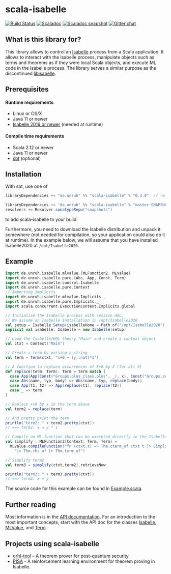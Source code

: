 # scala-isabelle

[![Build Status](https://travis-ci.com/dominique-unruh/scala-isabelle.svg?branch=master)](https://travis-ci.com/dominique-unruh/scala-isabelle)
[![Scaladoc](https://javadoc.io/badge2/de.unruh/scala-isabelle_2.13/scaladoc.svg)](https://javadoc.io/doc/de.unruh/scala-isabelle_2.13/latest/de/unruh/isabelle/index.html)
[![Scaladoc snapshot](https://img.shields.io/badge/scaladoc-snapshot-brightgreen.svg)](https://oss.sonatype.org/service/local/repositories/snapshots/archive/de/unruh/scala-isabelle_2.13/master-SNAPSHOT/scala-isabelle_2.13-master-SNAPSHOT-javadoc.jar/!/de/unruh/isabelle/index.html)
[![Gitter chat](https://img.shields.io/badge/gitter-chat-brightgreen.svg)](https://gitter.im/dominique-unruh/scala-isabelle?utm_source=badge&utm_medium=badge&utm_campaign=pr-badge&utm_content=badge)

## What is this library for?

This library allows to control an [Isabelle](https://isabelle.in.tum.de/) process
from a Scala application. It allows to interact with the Isabelle process, 
manipulate objects such as terms and theorems as if they were local Scala objects,
and execute ML code in the Isabelle process. The library serves a similar purpose
as the discontinued [libisabelle](https://github.com/larsrh/libisabelle).

## Prerequisites

#### Runtime requirements

* Linux or OS/X
* Java 11 or newer
* [Isabelle 2019 or newer](https://isabelle.in.tum.de/) (needed at runtime)

#### Compile time requirements

* Scala 2.12 or newer
* Java 11 or newer
* [sbt](https://www.scala-sbt.org/) (optional)

## Installation

With sbt, use one of
```sbt
libraryDependencies += "de.unruh" %% "scala-isabelle" % "0.3.0"  // release

libraryDependencies += "de.unruh" %% "scala-isabelle" % "master-SNAPSHOT"  // development snapshot
resolvers += Resolver.sonatypeRepo("snapshots")
```
to add scala-isabelle to your build.

Furthermore, you need to download the Isabelle distribution and unpack it somewhere (not needed for compilation,
so your application could also do it at runtime). In the example below, we will assume that you have installed 
Isabelle2020 at `/opt/Isabelle2020`.

##  Example

```Scala
import de.unruh.isabelle.mlvalue.{MLFunction2, MLValue}
import de.unruh.isabelle.pure.{Abs, App, Const, Term}
import de.unruh.isabelle.control.Isabelle
import de.unruh.isabelle.pure.Context
// Importing implicits
import de.unruh.isabelle.mlvalue.Implicits._
import de.unruh.isabelle.pure.Implicits._
import scala.concurrent.ExecutionContext.Implicits.global

// Initialize the Isabelle process with session HOL.
// We assume an Isabelle installation in /opt/Isabelle2020
val setup = Isabelle.Setup(isabelleHome = Path.of("/opt/Isabelle2020"), logic = "HOL")
implicit val isabelle: Isabelle = new Isabelle(setup)

// Load the Isabelle/HOL theory "Main" and create a context object
val ctxt = Context("Main")

// Create a term by parsing a string
val term = Term(ctxt, "x+0 = (y::nat)*1")

// A function to replace occurrences of X+0 by X (for all X)
def replace(term: Term): Term = term match {
  case App(App(Const("Groups.plus_class.plus", _), x), Const("Groups.zero_class.zero", _)) => replace(x)
  case Abs(name, typ, body) => Abs(name, typ, replace(body))
  case App(t1, t2) => App(replace(t1), replace(t2))
  case _ => term
}

// Replace x+0 by x in the term above
val term2 = replace(term)

// And pretty print the term
println("term2: " + term2.pretty(ctxt))
// ==> term2: x = y * 1

// Compile an ML function that can be executed directly in the Isabelle process
val simplify : MLFunction2[Context, Term, Term] =
  MLValue.compileFunction("fn (ctxt,t) => Thm.cterm_of ctxt t |> Simplifier.asm_full_rewrite ctxt " +
    "|> Thm.rhs_of |> Thm.term_of")

// Simplify term2
val term3 = simplify(ctxt,term2).retrieveNow

println("term3: " + term3.pretty(ctxt))
// ==> term3: x = y
```
The source code for this example can be found in [Example.scala](https://raw.githubusercontent.com/dominique-unruh/scala-isabelle/master/src/test/scala/de/unruh/isabelle/Example.scala).

## Further reading

Most information is in the
[API documentation](https://javadoc.io/doc/de.unruh/scala-isabelle_2.13/latest/de/unruh/isabelle/index.html).
For an introduction to the most important concepts, start with the API doc for the classes
[Isabelle](https://javadoc.io/doc/de.unruh/scala-isabelle_2.13/latest/de/unruh/isabelle/control/Isabelle.html),
[MLValue](https://javadoc.io/doc/de.unruh/scala-isabelle_2.13/latest/de/unruh/isabelle/mlvalue/MLValue.html),
and [Term](https://javadoc.io/doc/de.unruh/scala-isabelle_2.13/latest/de/unruh/isabelle/pure/Term.html).

## Projects using scala-isabelle

* [qrhl-tool](https://github.com/dominique-unruh/qrhl-tool) – A theorem prover for post-quantum security.
* [PISA](https://github.com/albertqjiang/PISA) - A reinforcement learning environment for theorem proving in Isabelle.
